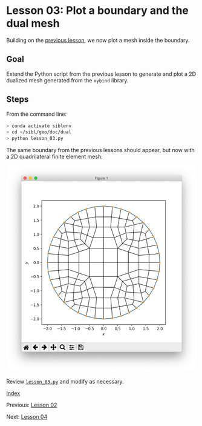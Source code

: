 # Lesson 03: Plot a boundary and the dual mesh

Building on the [previous lesson](lesson_02.md), we now plot a mesh inside the boundary.

## Goal

Extend the Python script from the previous lesson to generate and plot a 2D dualized mesh generated from the `xybind` library.

## Steps

From the command line:

```bash
> conda activate siblenv
> cd ~/sibl/geo/doc/dual
> python lesson_03.py
```

The same boundary from the previous lessons should appear, but now with a 2D quadrilateral finite element mesh:

![circle_boundary_mesh](fig/circle_boundary_mesh.png)

Review [`lesson_03.py`](lesson_03.py) and modify as necessary.

[Index](README.md)

Previous: [Lesson 02](lesson_02.md)

Next: [Lesson 04](lesson_04.md)
